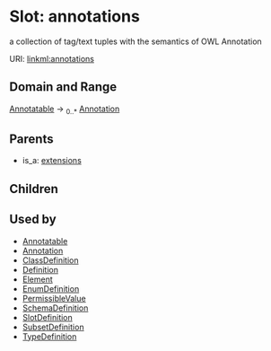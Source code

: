 
# Slot: annotations


a collection of tag/text tuples with the semantics of OWL Annotation

URI: [linkml:annotations](https://w3id.org/linkml/annotations)


## Domain and Range

[Annotatable](Annotatable.md) &#8594;  <sub>0..*</sub> [Annotation](Annotation.md)

## Parents

 *  is_a: [extensions](extensions.md)

## Children


## Used by

 * [Annotatable](Annotatable.md)
 * [Annotation](Annotation.md)
 * [ClassDefinition](ClassDefinition.md)
 * [Definition](Definition.md)
 * [Element](Element.md)
 * [EnumDefinition](EnumDefinition.md)
 * [PermissibleValue](PermissibleValue.md)
 * [SchemaDefinition](SchemaDefinition.md)
 * [SlotDefinition](SlotDefinition.md)
 * [SubsetDefinition](SubsetDefinition.md)
 * [TypeDefinition](TypeDefinition.md)
